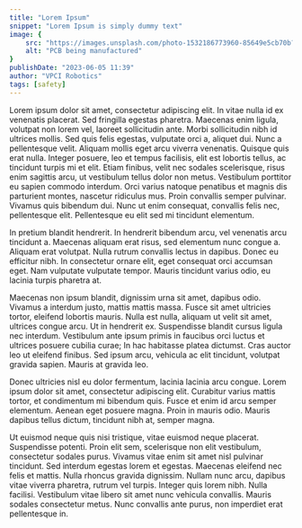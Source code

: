 ```yaml
---
title: "Lorem Ipsum"
snippet: "Lorem Ipsum is simply dummy text"
image: {
    src: "https://images.unsplash.com/photo-1532186773960-85649e5cb70b?fit=crop&w=430&q=240",
    alt: "PCB being manufactured"
}
publishDate: "2023-06-05 11:39"
author: "VPCI Robotics"
tags: [safety]
--- 
```


Lorem ipsum dolor sit amet, consectetur adipiscing elit. In vitae nulla id ex venenatis placerat. Sed fringilla egestas pharetra. Maecenas enim ligula, volutpat non lorem vel, laoreet sollicitudin ante. Morbi sollicitudin nibh id ultrices mollis. Sed quis felis egestas, vulputate orci a, aliquet dui. Nunc a pellentesque velit. Aliquam mollis eget arcu viverra venenatis. Quisque quis erat nulla. Integer posuere, leo et tempus facilisis, elit est lobortis tellus, ac tincidunt turpis mi et elit. Etiam finibus, velit nec sodales scelerisque, risus enim sagittis arcu, ut vestibulum tellus dolor non metus. Vestibulum porttitor eu sapien commodo interdum. Orci varius natoque penatibus et magnis dis parturient montes, nascetur ridiculus mus. Proin convallis semper pulvinar. Vivamus quis bibendum dui. Nunc ut enim consequat, convallis felis nec, pellentesque elit. Pellentesque eu elit sed mi tincidunt elementum.

In pretium blandit hendrerit. In hendrerit bibendum arcu, vel venenatis arcu tincidunt a. Maecenas aliquam erat risus, sed elementum nunc congue a. Aliquam erat volutpat. Nulla rutrum convallis lectus in dapibus. Donec eu efficitur nibh. In consectetur ornare elit, eget consequat orci accumsan eget. Nam vulputate vulputate tempor. Mauris tincidunt varius odio, eu lacinia turpis pharetra at.

Maecenas non ipsum blandit, dignissim urna sit amet, dapibus odio. Vivamus a interdum justo, mattis mattis massa. Fusce sit amet ultricies tortor, eleifend lobortis mauris. Nulla est nulla, aliquam ut velit sit amet, ultrices congue arcu. Ut in hendrerit ex. Suspendisse blandit cursus ligula nec interdum. Vestibulum ante ipsum primis in faucibus orci luctus et ultrices posuere cubilia curae; In hac habitasse platea dictumst. Cras auctor leo ut eleifend finibus. Sed ipsum arcu, vehicula ac elit tincidunt, volutpat gravida sapien. Mauris at gravida leo.

Donec ultricies nisl eu dolor fermentum, lacinia lacinia arcu congue. Lorem ipsum dolor sit amet, consectetur adipiscing elit. Curabitur varius mattis tortor, et condimentum mi bibendum quis. Fusce et enim id arcu semper elementum. Aenean eget posuere magna. Proin in mauris odio. Mauris dapibus tellus dictum, tincidunt nibh at, semper magna.

Ut euismod neque quis nisi tristique, vitae euismod neque placerat. Suspendisse potenti. Proin elit sem, scelerisque non elit vestibulum, consectetur sodales purus. Vivamus vitae enim sit amet nisl pulvinar tincidunt. Sed interdum egestas lorem et egestas. Maecenas eleifend nec felis et mattis. Nulla rhoncus gravida dignissim. Nullam nunc arcu, dapibus vitae viverra pharetra, rutrum vel turpis. Integer quis lorem nibh. Nulla facilisi. Vestibulum vitae libero sit amet nunc vehicula convallis. Mauris sodales consectetur metus. Nunc convallis ante purus, non imperdiet erat pellentesque in. 